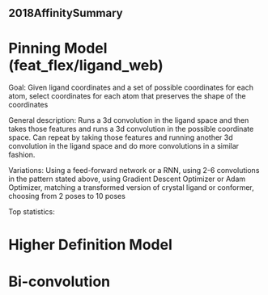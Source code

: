 ## 2018AffinitySummary

# Pinning Model (feat_flex/ligand_web)
Goal: Given ligand coordinates and a set of possible coordinates for each atom, select coordinates for each atom that preserves the shape of the coordinates

General description: Runs a 3d convolution in the ligand space and then takes those features and runs a 3d convolution in the possible coordinate space. Can repeat by taking those features and running another 3d convolution in the ligand space and do more convolutions in a similar fashion.

Variations: Using a feed-forward network or a RNN, using 2-6 convolutions in the pattern stated above, using Gradient Descent Optimizer or Adam Optimizer, matching a transformed version of crystal ligand or conformer, choosing from 2 poses to 10 poses

Top statistics:


# Higher Definition Model



# Bi-convolution

